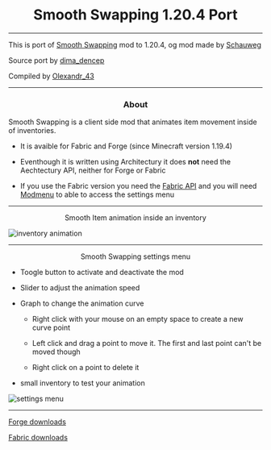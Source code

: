 <h1 align="center">Smooth Swapping 1.20.4 Port</h1>

---
This is port of [Smooth Swapping](https://modrinth.com/mod/smooth-swapping) mod to 1.20.4, og mod made by [Schauweg](https://modrinth.com/user/Schauweg)

Source port by [dima_dencep](https://github.com/dima-dencep)

Compiled by [Olexandr_43](https://modrinth.com/user/Olexandr_43)

---

<h3 align="center">About</h3>

Smooth Swapping is a client side mod that animates item movement inside of inventories.

- It is avaible for Fabric and Forge (since Minecraft version 1.19.4)

- Eventhough it is written using Architectury it does **not** need the Aechtectury API, neither for Forge or Fabric

- If you use the Fabric version you need the [Fabric API](https://www.curseforge.com/minecraft/mc-mods/fabric-api) and you will need [Modmenu](https://modrinth.com/mod/modmenu) to able to access the settings menu

---

<p align="center" style="text-align: center;">Smooth Item animation inside an inventory</p>

![inventory animation](https://media.forgecdn.net/attachments/655/59/inventory.gif)

---

<p align="center" style="text-align: center;">Smooth Swapping settings menu</p>

- Toogle button to activate and deactivate the mod

- Slider to adjust the animation speed

- Graph to change the animation curve
  
  - Right click with your mouse on an empty space to create a new curve point
  
  - Left click and drag a point to move it. The first and last point can't be moved though
  
  - Right click on a point to delete it

- small inventory to test your animation

![settings menu](https://media.forgecdn.net/attachments/655/61/settings.gif)

---

[Forge downloads](https://legacy.curseforge.com/minecraft/mc-mods/smooth-swapping/files/all?filter-status=1&filter-game-version=2020709689%3A7498)

[Fabric downloads](https://legacy.curseforge.com/minecraft/mc-mods/smooth-swapping/files/all?filter-status=1&filter-game-version=2020709689%3A7499)


